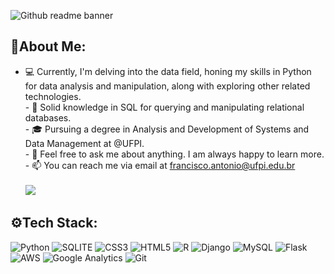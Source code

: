 
![Github readme banner](https://github.com/Harsh12Codes/Harsh12Codes/assets/83909388/cfc8e6ce-df39-49b4-8ce7-6f540b9bf34f)

## 👋About Me:

- 💻 Currently, I'm delving into the data field, honing my skills in Python for data analysis and manipulation, along with exploring other related technologies.<br>- 🌱 Solid knowledge in SQL for querying and manipulating relational databases.<br>- 🎓 Pursuing a degree in Analysis and Development of Systems and Data Management at @UFPI.<br>- 💬  Feel free to ask me about anything. I am always happy to learn more.<br>- 📫 You can reach me via email at francisco.antonio@ufpi.edu.br<br><br>
[![](https://visitcount.itsvg.in/api?id=limajunior1&label=Profile%20Views&color=6&icon=0&pretty=true)](https://visitcount.itsvg.in)

## ⚙Tech Stack:
![Python](https://img.shields.io/badge/Python-14354C?style=for-the-badge&logo=python&logoColor=white) ![SQLITE](https://img.shields.io/badge/SQLite-07405E?style=for-the-badge&logo=sqlite&logoColor=white) ![CSS3](https://img.shields.io/badge/CSS3-1572B6?style=for-the-badge&logo=css3&logoColor=white) ![HTML5](https://img.shields.io/badge/HTML5-E34F26?style=for-the-badge&logo=html5&logoColor=white) ![R](https://img.shields.io/badge/R-276DC3?style=for-the-badge&logo=r&logoColor=white) ![Django](https://img.shields.io/badge/Django-092E20?style=for-the-badge&logo=django&logoColor=white) ![MySQL](https://img.shields.io/badge/MySQL-00000F?style=for-the-badge&logo=mysql&logoColor=white) ![Flask](https://img.shields.io/badge/Flask-000000?style=for-the-badge&logo=flask&logoColor=white) ![AWS](https://img.shields.io/badge/Amazon_AWS-232F3E?style=for-the-badge&logo=amazon-aws&logoColor=white) ![Google Analytics](https://img.shields.io/badge/Google%20Analytics-E37400?style=for-the-badge&logo=google%20analytics&logoColor=white) ![Git](https://img.shields.io/badge/GIT-E44C30?style=for-the-badge&logo=git&logoColor=white)
